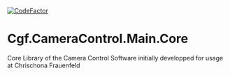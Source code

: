 [![CodeFactor](https://www.codefactor.io/repository/github/sensslen/cgf.cameracontrol.main.core/badge)](https://www.codefactor.io/repository/github/sensslen/cgf.cameracontrol.main.core)
# Cgf.CameraControl.Main.Core
Core Library of the Camera Control Software initially developped for usage at Chrischona Frauenfeld
